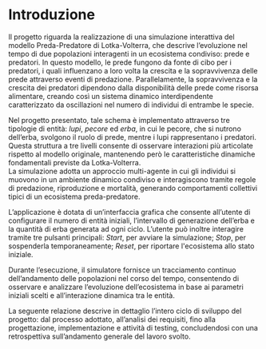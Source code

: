 
# Introduzione
Il progetto riguarda la realizzazione di una simulazione interattiva del modello Preda-Predatore di Lotka-Volterra, che descrive l’evoluzione nel tempo di due popolazioni interagenti in un ecosistema condiviso: prede e predatori. In questo modello, le prede fungono da fonte di cibo per i predatori, i quali influenzano a loro volta la crescita e la sopravvivenza delle prede attraverso eventi di predazione. Parallelamente, la sopravvivenza e la crescita dei predatori dipendono dalla disponibilità delle prede come risorsa alimentare, creando così un sistema dinamico interdipendente caratterizzato da oscillazioni nel numero di individui di entrambe le specie. 

Nel progetto presentato, tale schema è implementato attraverso tre tipologie di entità: *lupi*, *pecore* ed *erba*, in cui le pecore, che si nutrono dell’erba, svolgono il ruolo di prede, mentre i lupi rappresentano i predatori. Questa struttura a tre livelli consente di osservare interazioni più articolate rispetto al modello originale, mantenendo però le caratteristiche dinamiche fondamentali previste da Lotka-Volterra.  
La simulazione adotta un approccio multi-agente in cui gli individui si muovono in un ambiente dinamico condiviso e interagiscono tramite regole di predazione, riproduzione e mortalità, generando comportamenti collettivi tipici di un ecosistema preda-predatore.

L’applicazione è dotata di un’interfaccia grafica che consente all’utente di configurare il numero di entità iniziali, l’intervallo di generazione dell’erba e la quantità di erba generata ad ogni ciclo. L’utente può inoltre interagire tramite tre pulsanti principali: *Start*, per avviare la simulazione; *Stop*, per sospenderla temporaneamente; *Reset*, per riportare l'ecosistema allo stato iniziale.

Durante l’esecuzione, il simulatore fornisce un tracciamento continuo dell’andamento delle popolazioni nel corso del tempo, consentendo di osservare e analizzare l’evoluzione dell’ecosistema in base ai parametri iniziali scelti e all’interazione dinamica tra le entità.

La seguente relazione descrive in dettaglio l’intero ciclo di sviluppo del progetto: dal processo adottato, all’analisi dei requisiti, fino alla progettazione, implementazione e attività di testing, concludendosi con una retrospettiva sull’andamento generale del lavoro svolto.
